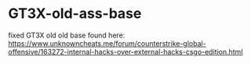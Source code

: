 # GT3X-old-ass-base
fixed GT3X old old base found here: https://www.unknowncheats.me/forum/counterstrike-global-offensive/163272-internal-hacks-over-external-hacks-csgo-edition.html
